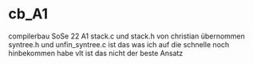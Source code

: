 # cb_A1
compilerbau SoSe 22 A1
stack.c und stack.h von christian übernommen
syntree.h und unfin_syntree.c ist das was ich auf die schnelle noch hinbekommen habe
vlt ist das nicht der beste Ansatz

